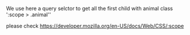 We use here a query selctor to get all the first child with animal class
':scope > .animal''

please check 
https://developer.mozilla.org/en-US/docs/Web/CSS/:scope
